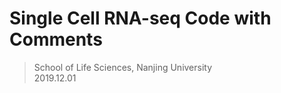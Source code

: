 # Single Cell RNA-seq Code with Comments
> School of Life Sciences, Nanjing University  
> 2019.12.01

```r



```
